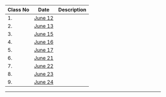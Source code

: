  
| Class No |                    Date                  |                       Description                           |
-----------|------------------------------------------|--------------------------------------------------------------
|    1.    | [June 12](https://youtu.be/gZEKdEw4gNY)  |                                                             |
|    2.    | [June 13](https://youtu.be/HqWc40IZ1E8)  |                                                             |
|    3.    | [June 15](https://youtu.be/oQB_zN1cFJk)  |                                                             |
|    4.    | [June 16](https://youtu.be/eVv8wPh0e_8)  |                                                             |
|    5.    | [June 17](https://youtu.be/N8a15jmnCl0)  |                                                             |
|    6.    | [June 21](https://youtu.be/norMBBPsmpQ)  |                                                             |
|    7.    | [June 22](https://youtu.be/10vX4Su2uik)  |                                                             |
|    8.    | [June 23](https://youtu.be/4dJmtMolTNA)  |                                                             |
|    9.    | [June 24](https://youtu.be/Y1m-OtuLWFE)  |                                                             |
-----------------------------------------------------------------------------------------------------------
